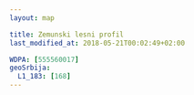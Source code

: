 ```yaml
---
layout: map

title: Zemunski lesni profil
last_modified_at: 2018-05-21T00:02:49+02:00

WDPA: [555560017]
geoSrbija:
  L1_183: [168]
---
```

